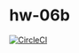 # hw-06b

[![CircleCI](https://circleci.com/gh/McCunney/hw-06b.svg?style=shield)](https://circleci.com/gh/McCunney/hw-06b)
